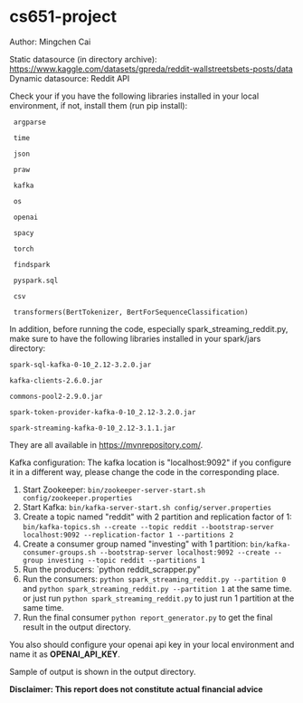 # cs651-project

Author: Mingchen Cai

Static datasource (in directory archive): https://www.kaggle.com/datasets/gpreda/reddit-wallstreetsbets-posts/data
Dynamic datasource: Reddit API

Check your if you have the following libraries installed in your local environment, 
if not, install them (run pip install):

     argparse
    
     time
    
     json
    
     praw
    
     kafka
    
     os
    
     openai
    
     spacy
    
     torch
    
     findspark
    
     pyspark.sql
    
     csv
    
     transformers(BertTokenizer, BertForSequenceClassification)

In addition, before running the code, especially spark_streaming_reddit.py, 
make sure to have the following libraries installed in your spark/jars directory:

    spark-sql-kafka-0-10_2.12-3.2.0.jar

    kafka-clients-2.6.0.jar

    commons-pool2-2.9.0.jar

    spark-token-provider-kafka-0-10_2.12-3.2.0.jar

    spark-streaming-kafka-0-10_2.12-3.1.1.jar

They are all available in https://mvnrepository.com/.

Kafka configuration:
The kafka location is "localhost:9092" if you configure it in a different way, please change the code in the corresponding place.
1. Start Zookeeper: `bin/zookeeper-server-start.sh config/zookeeper.properties`
2. Start Kafka: `bin/kafka-server-start.sh config/server.properties`
3. Create a topic named "reddit" with 2 partition and replication factor of 1: 
`bin/kafka-topics.sh --create --topic reddit --bootstrap-server localhost:9092 --replication-factor 1 --partitions 2`
4. Create a consumer group named "investing" with 1 partition:
`bin/kafka-consumer-groups.sh --bootstrap-server localhost:9092 --create --group investing --topic reddit --partitions 1`
5. Run the producers: `python reddit_scrapper.py"
6. Run the consumers: `python spark_streaming_reddit.py --partition 0` and `python spark_streaming_reddit.py --partition 1`
at the same time. or just run `python spark_streaming_reddit.py` to just run 1 partition at the same time.
7. Run the final consumer `python report_generator.py` to get the final result in the output directory.

You also should configure your openai api key in your local environment and name it as **OPENAI_API_KEY**.


Sample of output is shown in the output directory.

**Disclaimer: This report does not constitute actual financial advice**

